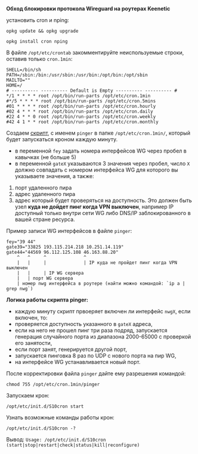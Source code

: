 **Обход блокировки протокола Wireguard на роутерах Keenetic**

установить cron и nping:
```
opkg update && opkg upgrade
```
```
opkg install cron nping
```

В файле `/opt/etc/crontab` закомментируйте неиспользуемые строки, оставив только `cron.1min`:
```
SHELL=/bin/sh
PATH=/sbin:/bin:/usr/sbin:/usr/bin:/opt/bin:/opt/sbin
MAILTO=""
HOME=/
# ---------- ---------- Default is Empty ---------- ---------- #
*/1 * * * * root /opt/bin/run-parts /opt/etc/cron.1min
#*/5 * * * * root /opt/bin/run-parts /opt/etc/cron.5mins
#01 * * * * root /opt/bin/run-parts /opt/etc/cron.hourly
#02 4 * * * root /opt/bin/run-parts /opt/etc/cron.daily
#22 4 * * 0 root /opt/bin/run-parts /opt/etc/cron.weekly
#42 4 1 * * root /opt/bin/run-parts /opt/etc/cron.monthly
```

Cоздаем [скрипт](https://github.com/Ground-Zerro/Wireguard-DPI-blocking-bypass/blob/main/pinger), с именем `pinger` в папке `/opt/etc/cron.1min/`, который будет запускаться кроном каждую минуту.

- в переменной `fey` задать номера интерфейсов WG через пробел в кавычках (не больше 5)
- в переменной `gateX` указываются 3 значения через пробел, число `X` должно совпадать с номером интерфейса WG для которого вы указываете значения, а также:
1. порт удаленного пира
2. адрес удаленного пира
3. адрес который будет проверяться на доступность. Это должен быть узел **куда не дойдет пинг когда VPN выключен**, например IP доступный только внутри сети WG либо DNS/IP заблокированного в вашей стране ресурса.

Пример записи WG интерфейсов в файле `pinger`:
```
fey="39 44"
gate39="33825 193.115.214.218 10.251.14.119"
gate44="44569 96.112.125.108 46.163.88.20"
    ^   ^     ^              ^
    |   |     |              | IP куда не пройдет пинг когда VPN выключен
    |   |     | IP WG сервера
    |   | порт WG сервера
    | номер nwg интерфейса в роутере (найти можно командой: `ip a | grep nwg`)
```

**Логика работы скрипта pinger:**
- каждую минуту скрипт првоеряет включен ли интерфейс `nwgХ`, если включен, то:
- проверяется доступность указанного в `gateX` адреса,
- если на него не прошел пинг три раза подряд, запускается генерация случайного порта из диапазона 2000-65000 с проверкой его занятости,
- если порт занят, генерируется другой порт,
- запускается пинговка 8 раз по UDP с нового порта на пир WG,
- на интерфейсе WG устанавливается новый порт.

После корректировки файла `pinger` дайте ему разрешения командой:
```
chmod 755 /opt/etc/cron.1min/pinger
```

Запускаем крон:

```
/opt/etc/init.d/S10cron start
```
Узнать возможные команды работы крон:
```
/opt/etc/init.d/S10cron -?
```
Вывод:
`Usage: /opt/etc/init.d/S10cron (start|stop|restart|check|status|kill|reconfigure)`
